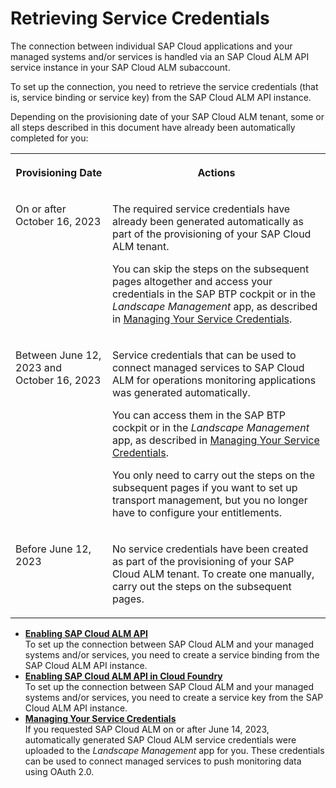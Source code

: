 <!-- loio448f9f17151f4dc2beeda248ca092618 -->

# Retrieving Service Credentials

The connection between individual SAP Cloud applications and your managed systems and/or services is handled via an SAP Cloud ALM API service instance in your SAP Cloud ALM subaccount.

To set up the connection, you need to retrieve the service credentials \(that is, service binding or service key\) from the SAP Cloud ALM API instance.

Depending on the provisioning date of your SAP Cloud ALM tenant, some or all steps described in this document have already been automatically completed for you:


<table>
<tr>
<th valign="top">

Provisioning Date

</th>
<th valign="top">

Actions

</th>
</tr>
<tr>
<td valign="top">

On or after October 16, 2023

</td>
<td valign="top">

The required service credentials have already been generated automatically as part of the provisioning of your SAP Cloud ALM tenant.

You can skip the steps on the subsequent pages altogether and access your credentials in the SAP BTP cockpit or in the *Landscape Management* app, as described in [Managing Your Service Credentials](managing-your-service-credentials-87b7851.md).

</td>
</tr>
<tr>
<td valign="top">

Between June 12, 2023 and October 16, 2023

</td>
<td valign="top">

Service credentials that can be used to connect managed services to SAP Cloud ALM for operations monitoring applications was generated automatically.

You can access them in the SAP BTP cockpit or in the *Landscape Management* app, as described in [Managing Your Service Credentials](managing-your-service-credentials-87b7851.md).

You only need to carry out the steps on the subsequent pages if you want to set up transport management, but you no longer have to configure your entitlements.

</td>
</tr>
<tr>
<td valign="top">

Before June 12, 2023

</td>
<td valign="top">

No service credentials have been created as part of the provisioning of your SAP Cloud ALM tenant. To create one manually, carry out the steps on the subsequent pages.

</td>
</tr>
</table>

-   **[Enabling SAP Cloud ALM API](enabling-sap-cloud-alm-api-704b5dc.md "To set up the connection between SAP Cloud ALM and your managed systems and/or services,
		you need to create a service binding from the SAP Cloud ALM API
		instance.")**  
To set up the connection between SAP Cloud ALM and your managed systems and/or services, you need to create a service binding from the SAP Cloud ALM API instance.
-   **[Enabling SAP Cloud ALM API in Cloud Foundry](enabling-sap-cloud-alm-api-in-cloud-foundry-7d4c180.md "To set up the connection between SAP Cloud ALM and your managed systems and/or services,
		you need to create a service key from the SAP Cloud ALM API
		instance.")**  
To set up the connection between SAP Cloud ALM and your managed systems and/or services, you need to create a service key from the SAP Cloud ALM API instance.
-   **[Managing Your Service Credentials](managing-your-service-credentials-87b7851.md "If you requested SAP Cloud ALM on or after June 14, 2023, automatically generated SAP
		Cloud ALM service credentials were uploaded to the Landscape
			Management app for you. These credentials can be used to connect managed
		services to push monitoring data using OAuth 2.0.")**  
If you requested SAP Cloud ALM on or after June 14, 2023, automatically generated SAP Cloud ALM service credentials were uploaded to the *Landscape Management* app for you. These credentials can be used to connect managed services to push monitoring data using OAuth 2.0.

